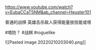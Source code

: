 https://www.youtube.com/watch?v=EubaCCaT5NM&ab_channel=Heuster101

普通的战棋
英雄击杀敌人获得能量放技能或塔


#塔防？ #战棋 #roguelike 

![[Pasted image 20220210203040.png]]